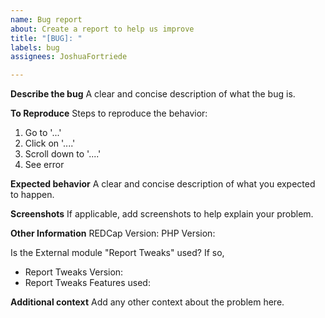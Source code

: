 ```yaml
---
name: Bug report
about: Create a report to help us improve
title: "[BUG]: "
labels: bug
assignees: JoshuaFortriede

---
```


**Describe the bug**
A clear and concise description of what the bug is.

**To Reproduce**
Steps to reproduce the behavior:
1. Go to '...'
2. Click on '....'
3. Scroll down to '....'
4. See error

**Expected behavior**
A clear and concise description of what you expected to happen.

**Screenshots**
If applicable, add screenshots to help explain your problem.

**Other Information**
REDCap Version: 
PHP Version: 

Is the External module "Report Tweaks" used?
If so,
* Report Tweaks Version: 
* Report Tweaks Features used:

**Additional context**
Add any other context about the problem here.
